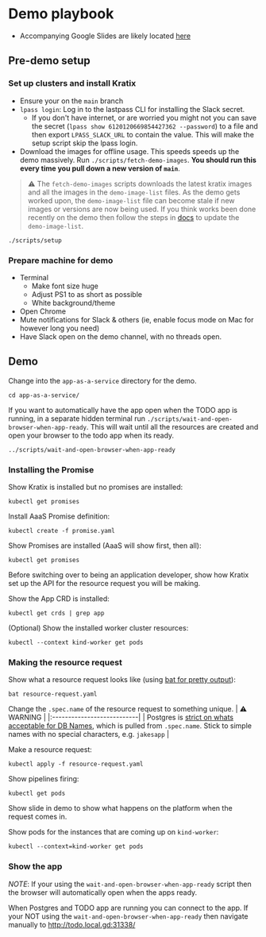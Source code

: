 # Demo playbook

- Accompanying Google Slides are likely located [here](https://drive.google.com/drive/folders/19XyhhSky0SbjneWtNnUbwT9-_yp_td7R?usp=share_link)

## Pre-demo setup

### Set up clusters and install Kratix

- Ensure your on the `main` branch
- `lpass login`: Log in to the lastpass CLI for installing the Slack secret.
  - If you don't have internet, or are worried you might not you can save
  the secret (`lpass show 6120120669854427362 --password`) to a file and
  then export `LPASS_SLACK_URL` to contain the value. This will make the setup
  script skip the lpass login.
- Download the images for offline usage. This speeds speeds up the demo massively.
  Run `./scripts/fetch-demo-images`. **You should run this every time you pull down a new version of `main`**.

> :warning: The `fetch-demo-images` scripts downloads the latest kratix images and
all the images in the `demo-image-list` files. As the demo gets worked upon, the `demo-image-list` file can become stale
if new images or versions are now being used. If you think works been done recently
on the demo then follow the steps in [docs](./low-internet.md) to update the `demo-image-list`.

```
./scripts/setup
```

### Prepare machine for demo

- Terminal
  - Make font size huge
  - Adjust PS1 to as short as possible
  - White background/theme
- Open Chrome
- Mute notifications for Slack & others (ie, enable focus mode on Mac for however long you need)
- Have Slack open on the demo channel, with no threads open.

## Demo

Change into the `app-as-a-service` directory for the demo.

```
cd app-as-a-service/
```

If you want to automatically have the app open when the TODO app is running, in
a separate hidden terminal run `./scripts/wait-and-open-browser-when-app-ready`.
This will wait until all the resources are created and open your browser to the todo app
when its ready.
```
../scripts/wait-and-open-browser-when-app-ready
```

### Installing the Promise

Show Kratix is installed but no promises are installed:

```
kubectl get promises
```

Install AaaS Promise definition:

```
kubectl create -f promise.yaml
```

Show Promises are installed (AaaS will show first, then all):

```
kubectl get promises
```

Before switching over to being an application developer, show how Kratix set up the API for the resource request you will be making.

Show the App CRD is installed:

```
kubectl get crds | grep app
```

(Optional) Show the installed worker cluster resources:

```
kubectl --context kind-worker get pods
```

### Making the resource request

Show what a resource request looks like (using [bat for pretty output](https://github.com/sharkdp/bat)):

```
bat resource-request.yaml
```

Change the `.spec.name` of the resource request to something unique.
| :warning: WARNING |
|:---------------------------|
| Postgres is [strict on whats acceptable for DB Names](https://www.postgresql.org/docs/current/sql-syntax-lexical.html#SQL-SYNTAX-IDENTIFIERS), which is pulled from `.spec.name`. Stick to simple names with no special characters, e.g. `jakesapp` |

Make a resource request:

```
kubectl apply -f resource-request.yaml
```

Show pipelines firing:

```
kubectl get pods
```

Show slide in demo to show what happens on the platform when the request comes in.

Show pods for the instances that are coming up on `kind-worker`:

```
kubectl --context=kind-worker get pods
```

### Show the app
*NOTE*: If your using the `wait-and-open-browser-when-app-ready` script then the browser
will automatically open when the apps ready.


When Postgres and TODO app are running you can connect to the app. If your NOT
using the `wait-and-open-browser-when-app-ready` then navigate manually to
http://todo.local.gd:31338/
